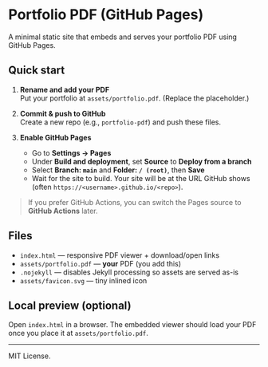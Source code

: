# Portfolio PDF (GitHub Pages)

A minimal static site that embeds and serves your portfolio PDF using GitHub Pages.

## Quick start

1. **Rename and add your PDF**  
   Put your portfolio at `assets/portfolio.pdf`. (Replace the placeholder.)

2. **Commit & push to GitHub**  
   Create a new repo (e.g., `portfolio-pdf`) and push these files.

3. **Enable GitHub Pages**  
   - Go to **Settings → Pages**  
   - Under **Build and deployment**, set **Source** to **Deploy from a branch**  
   - Select **Branch: `main`** and **Folder: `/ (root)`**, then **Save**  
   - Wait for the site to build. Your site will be at the URL GitHub shows (often `https://<username>.github.io/<repo>`).

> If you prefer GitHub Actions, you can switch the Pages source to **GitHub Actions** later.

## Files

- `index.html` — responsive PDF viewer + download/open links  
- `assets/portfolio.pdf` — **your** PDF (you add this)  
- `.nojekyll` — disables Jekyll processing so assets are served as-is  
- `assets/favicon.svg` — tiny inlined icon

## Local preview (optional)

Open `index.html` in a browser. The embedded viewer should load your PDF once you place it at `assets/portfolio.pdf`.

---

MIT License.
